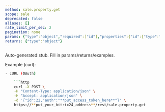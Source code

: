 ```yaml
---
method: sale.property.get
scope: sale
deprecated: false
aliases: []
rate_limit_per_sec: 2
pagination: none
params: {"type":"object","required":["id"],"properties":{"id":{"type":"integer"}}}
returns: {"type":"object"}
---
```


Auto-generated stub. Fill in params/returns/examples.

Example (curl):

```bash
- cURL (OAuth)

    ```http
    curl -X POST \
    -H "Content-Type: application/json" \
    -H "Accept: application/json" \
    -d '{"id":22,"auth":"**put_access_token_here**"}' \
    https://**put_your_bitrix24_address**/rest/sale.property.get
```
